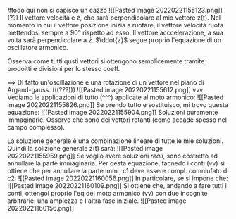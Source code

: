 #todo qui non si capisce un cazzo
![[Pasted image 20220221155123.png]]
(??)
Il vettore velocità è $\dot{z}$, che sarà perpendicolare al mio vettore z(t).
Nel momento in cui il vettore posizione inizia a ruotare, il vettore velocità ruota mettendosi sempre a 90° rispetto ad esso. Il vettore acccelerazione, a sua volta sarà perpendicolare a $\dot{z}$.
$\ddot{z}$ segue proprio l'equazione di un oscillatore armonico.

Osserva come tutti qusti vettori si ottengono semplicemente tramite prodoitti e divisioni per lo stesso coeff. 

==> DI fatto un'oscillazione è una rotazione di un vettore nel piano di Argand-gauss.
(((???)))
![[Pasted image 20220221155612.png]]
vvv Vediamo le applicazioni di tutto (^^^) applicate al moto armonico:
![[Pasted image 20220221155826.png]]
Se prendo tutto e sostituisco, mi trovo questa equazione:
![[Pasted image 20220221155904.png]]
Soluzioni puramente immaginarie. Osservo che sono dei vettori rotanti (come accade spesso nel campo complesso).

La soluzione generale è una combinazione lineare di tutte le mie soluzioni. Quindi la solizione generale z(t) sarà:
![[Pasted image 20220221155959.png]]
Se voglio avere soluzioni _reali_, sono costretto ad annullare la parte immaginaria. Per qesta equazione, facnedo i conti (vv) si ottiene che per annullare la parte imm., c1 deve essere compl. comniufato di c2:
![[Pasted image 20220221160056.png]]
In particolare, se si impone che:
![[Pasted image 20220221160109.png]]
Si ottiene che, andando a fare tutti i conti, ottengoi proprio l'eq del moto armonico (vv) con due incognite arbitrarie: una ampiezza e l'altra fase iniziale.
![[Pasted image 20220221160156.png]]
